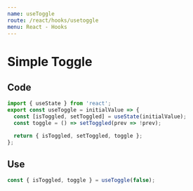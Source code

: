 ```yaml
---
name: useToggle
route: /react/hooks/usetoggle
menu: React - Hooks
---
```


# Simple Toggle

## Code

```javascript
import { useState } from 'react';
export const useToggle = initialValue => {
  const [isToggled, setToggled] = useState(initialValue);
  const toggle = () => setToggled(prev => !prev);

  return { isToggled, setToggled, toggle };
};
```

## Use

```javascript
const { isToggled, toggle } = useToggle(false);
```
